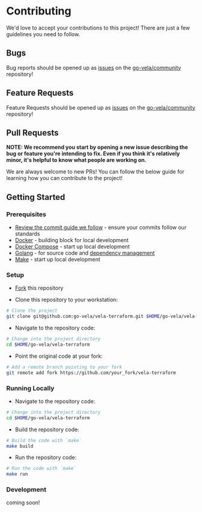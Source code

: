 # Contributing

We'd love to accept your contributions to this project! There are just a few guidelines you need to follow.

## Bugs

Bug reports should be opened up as [issues](https://help.github.com/en/github/managing-your-work-on-github/about-issues) on the [go-vela/community](https://github.com/go-vela/community) repository!

## Feature Requests

Feature Requests should be opened up as [issues](https://help.github.com/en/github/managing-your-work-on-github/about-issues) on the [go-vela/community](https://github.com/go-vela/community) repository!

## Pull Requests

**NOTE: We recommend you start by opening a new issue describing the bug or feature you're intending to fix. Even if you think it's relatively minor, it's helpful to know what people are working on.**

We are always welcome to new PRs! You can follow the below guide for learning how you can contribute to the project!

## Getting Started

### Prerequisites

* [Review the commit guide we follow](https://chris.beams.io/posts/git-commit/#seven-rules) - ensure your commits follow our standards
* [Docker](https://docs.docker.com/install/) - building block for local development
* [Docker Compose](https://docs.docker.com/compose/install/) - start up local development
* [Golang](https://golang.org/dl/) - for source code and [dependency management](https://github.com/golang/go/wiki/Modules)
* [Make](https://www.gnu.org/software/make/) - start up local development

### Setup

* [Fork](/fork) this repository

* Clone this repository to your workstation:

```bash
# Clone the project
git clone git@github.com:go-vela/vela-terraform.git $HOME/go-vela/vela-terraform
```

* Navigate to the repository code:

```bash
# Change into the project directory
cd $HOME/go-vela/vela-terraform
```

* Point the original code at your fork:

```bash
# Add a remote branch pointing to your fork
git remote add fork https://github.com/your_fork/vela-terraform
```

### Running Locally

* Navigate to the repository code:

```bash
# Change into the project directory
cd $HOME/go-vela/vela-terraform
```

* Build the repository code:

```bash
# Build the code with `make`
make build
```

* Run the repository code:

```bash
# Run the code with `make`
make run
```

### Development

coming soon!
